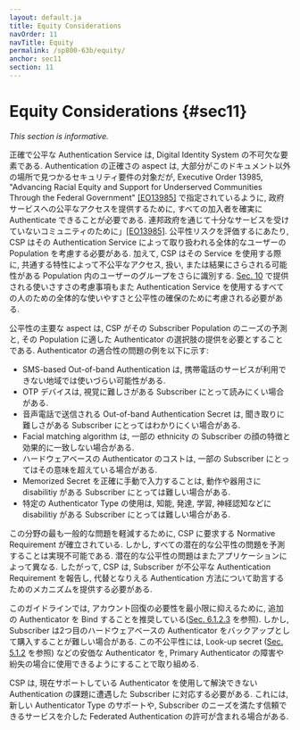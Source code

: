 ```yaml
---
layout: default.ja
title: Equity Considerations
navOrder: 11
navTitle: Equity
permalink: /sp800-63b/equity/
anchor: sec11
section: 11
---
```


# Equity Considerations {#sec11}

_This section is informative._

<!--
Accurate and equitable authentication service is an essential element of a digital identity system. While the accuracy aspects of authentication are largely the subject of the security requirements found elsewhere in this document, the ability for all subscribers to authenticate reliably is required to provide equitable access to government services as specified in Executive Order 13985, "Advancing Racial Equity and Support for Underserved Communities Through the Federal Government" [[EO13985]](references.md#ref-EO13985). In assessing equity risks, a CSP should consider the overall user population served by its authentication service. Additionally, the CSP further identifies groups of users within the population whose shared characteristic(s) can cause them to be subject to inequitable access, treatment, or outcomes when using that service. The usability considerations provided in [Sec. 10](sec10_usability.md#sec10) should also be considered to help ensure the overall usability and equity for all persons using authentication services.
-->

正確で公平な Authentication Service は, Digital Identity System の不可欠な要素である. Authentication の正確さの aspect は, 大部分がこのドキュメント以外の場所で見つかるセキュリティ要件の対象だが, Executive Order 13985, "Advancing Racial Equity and Support for Underserved Communities Through the Federal Government" [[EO13985]](references.md#ref-EO13985) で指定されているように, 政府サービスへの公平なアクセスを提供するために, すべての加入者を確実に Authenticate できることが必要である. 連邦政府を通じて十分なサービスを受けていないコミュニティのために」[[EO13985]](references.md#ref-EO13985).  公平性リスクを評価するにあたり, CSP はその Authentication Service によって取り扱われる全体的なユーザーの Population を考慮する必要がある. 加えて, CSP はその Service を使用する際に, 共通する特性によって不公平なアクセス, 扱い, または結果にさらされる可能性がある Population 内のユーザーのグループをさらに識別する. [Sec. 10](sec10_usability.md#sec10) で提供される使いさすさの考慮事項もまた Authentication Service を使用するすべての人のための全体的な使いやすさと公平性の確保のために考慮される必要がある.

<!--
A primary aspect of equity is that the CSP needs to anticipate the needs of its subscriber population and offer authenticator options that are suitable for that population. Some examples of authenticator suitability problems are as follows:
-->

公平性の主要な aspect は, CSP がその Subscriber Population のニーズの予測と, その Population に適した Authenticator の選択肢の提供を必要とすることである. Authenticator の適合性の問題の例を以下に示す:

<!--
* SMS-based out-of-band authentication may not be usable for subscribers in rural areas where mobile phone service is not available.
* OTP devices may be difficult for subscribers with vision difficulties to read.
* Out-of-band authentication secrets sent via a voice telephone call may be difficult for subscribers with hearing difficulties to understand.
* Facial matching algorithms may less effectively match facial characteristics of subscribers of some ethnicities.
* The cost of hardware-based authenticators may be beyond the means of some subscribers.
* Accurate manual entry of memorized secrets may be difficult for subscribers with some mobility and dexterity-related physical disabilities.
* The use of certain authenticator types may be challenging for subscribers with some disabilities such as intellectual, developmental, learning, and neurocognitive difficulties.
-->

* SMS-based Out-of-band Authentication は, 携帯電話のサービスが利用できない地域では使いづらい可能性がある.
* OTP デバイスは, 視覚に難しさがある Subscriber にとって読みにくい場合がある.
* 音声電話で送信される Out-of-band Authentication Secret は, 聞き取りに難しさがある Subscriber にとってはわかりにくい場合がある.
* Facial matching algorithm は, 一部の ethnicity の Subscriber の顔の特徴と効果的に一致しない場合がある.
* ハードウェアベースの Authenticator のコストは, 一部の Subscriber にとってはその意味を超えている場合がある.
* Memorized Secret を正確に手動で入力することは, 動作や器用さに disabilitiy がある Subscriber にとっては難しい場合がある.
* 特定の Authenticator Type の使用は, 知能, 発達, 学習, 神経認知などに disabilitiy がある Subscriber にとっては難しい場合がある.

<!--
Normative requirements have been established requiring CSPs to mitigate the problems in this area that are expected to be most common. However, it is not feasible to anticipate all potential equity problems. Potential equity problems also will vary for different applications. Accordingly, CSPs need to provide mechanisms for subscribers to report inequitable authentication requirements and to advise them on potential alternative authentication strategies.
-->

この分野の最も一般的な問題を軽減するために, CSP に要求する Normative Requirement が確立されている. しかし, すべての潜在的な公平性の問題を予測することは実現不可能である. 潜在的な公平性の問題はまたアプリケーションによって異なる. したがって, CSP は, Subscriber が不公平な Authentication Requirement を報告し, 代替となりえる Authentication 方法について助言するためのメカニズムを提供する必要がある.

<!--
This guideline recommends the binding of additional authenticators to minimize the need for account recovery (see [Sec. 6.1.2.3](sec6_lifecycle.md#replacement)). However, a subscriber might find it difficult to purchase a second hardware-based authenticator as a backup. This inequity can be addressed by making inexpensive authenticators such as look-up secrets (see [Sec. 5.1.2](sec5_authenticators.md#lookupsecrets)) available for use in the event of a primary authenticator failure or loss.
-->

このガイドラインでは, アカウント回復の必要性を最小限に抑えるために, 追加の Authenticator を Bind することを推奨している([Sec. 6.1.2.3](sec6_lifecycle.md#replacement) を参照). しかし, Subscriber は2つ目のハードウェアベースの Authenticator をバックアップとして購入することが難しい場合がある. この不公平性には, Look-up secret ([Sec. 5.1.2](sec5_authenticators.md#lookupsecrets) を参照) などの安価な Authenticator を, Primary Authenticator の障害や紛失の場合に使用できるようにすることで取り組める.

<!--
CSPs need to be responsive to subscribers that experience authentication challenges that cannot be solved using authenticators they currently support. This might involve supporting a new authenticator type or allowing federated authentication through a trusted service that meets the needs of the subscriber.
-->

CSP は, 現在サポートしている Authenticator を使用して解決できない Authentication の課題に遭遇した Subscriber に対応する必要がある. これには, 新しい Authenticator Type のサポートや, Subscriber のニーズを満たす信頼できるサービスを介した Federated Authentication の許可が含まれる場合がある.